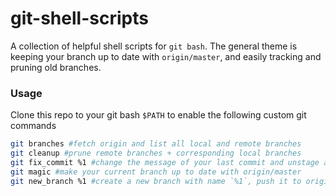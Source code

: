 # git-shell-scripts
A collection of helpful shell scripts for `git bash`. The general theme is keeping your branch up to date with `origin/master`, and easily tracking and pruning old branches.

### Usage
Clone this repo to your git bash `$PATH` to enable the following custom git commands

```bash
git branches #fetch origin and list all local and remote branches
git cleanup #prune remote branches + corresponding local branches
git fix_commit %1 #change the message of your last commit and unstage all changes
git magic #make your current branch up to date with origin/master 
git new_branch %1 #create a new branch with name `%1`, push it to origin, and sync with origin/master
```
